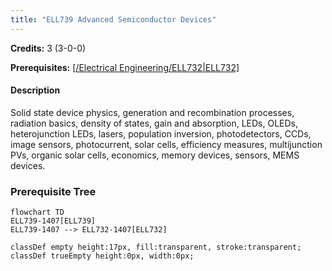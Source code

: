 ```yaml
---
title: "ELL739 Advanced Semiconductor Devices"
---
```

**Credits:** 3 (3-0-0)

**Prerequisites:** [[/Electrical Engineering/ELL732|ELL732]](PG)

#### Description
Solid state device physics, generation and recombination processes, radiation basics, density of states, gain and absorption, LEDs, OLEDs, heterojunction LEDs, lasers, population inversion, photodetectors, CCDs, image sensors, photocurrent, solar cells, efficiency measures, multijunction PVs, organic solar cells, economics, memory devices, sensors, MEMS devices.

### Prerequisite Tree

```mermaid
flowchart TD
ELL739-1407[ELL739]
ELL739-1407 --> ELL732-1407[ELL732]

classDef empty height:17px, fill:transparent, stroke:transparent;
classDef trueEmpty height:0px, width:0px;
```